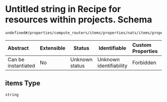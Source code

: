 # Untitled string in Recipe for resources within projects. Schema

```txt
undefined#/properties/compute_routers/items/properties/nats/items/properties/subnetworks/items/properties/secondary_ip_range_names/items
```




| Abstract            | Extensible | Status         | Identifiable            | Custom Properties | Additional Properties | Access Restrictions | Defined In                                                              |
| :------------------ | ---------- | -------------- | ----------------------- | :---------------- | --------------------- | ------------------- | ----------------------------------------------------------------------- |
| Can be instantiated | No         | Unknown status | Unknown identifiability | Forbidden         | Allowed               | none                | [resources.schema.json\*](resources.schema.json "open original schema") |

## items Type

`string`
